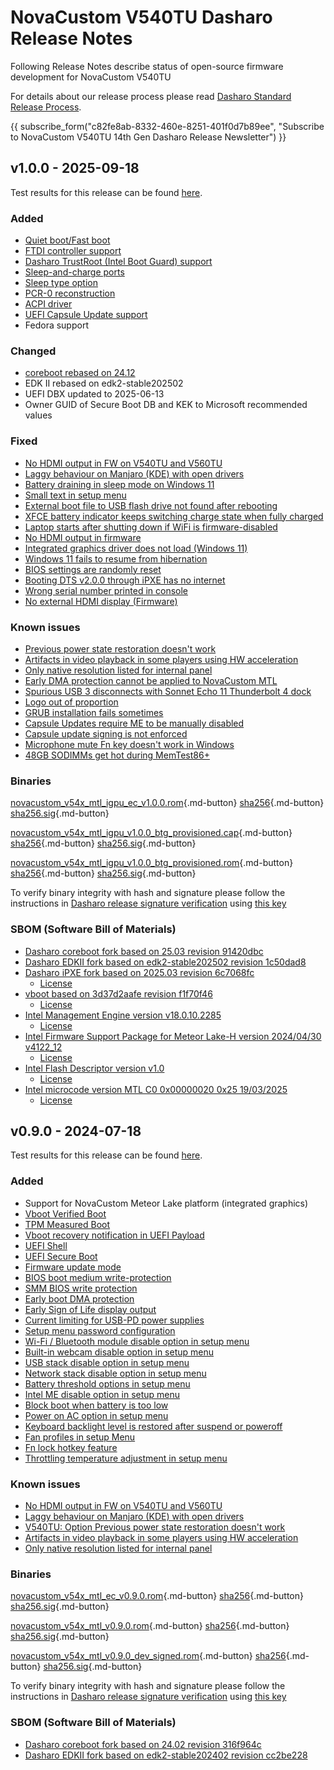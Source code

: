 # NovaCustom V540TU Dasharo Release Notes

Following Release Notes describe status of open-source firmware development for
NovaCustom V540TU

For details about our release process please read
[Dasharo Standard Release Process](../../dev-proc/standard-release-process.md).

{{ subscribe_form("c82fe8ab-8332-460e-8251-401f0d7b89ee",
"Subscribe to NovaCustom V540TU 14th Gen Dasharo Release Newsletter") }}

## v1.0.0 - 2025-09-18

Test results for this release can be found
[here](https://github.com/Dasharo/osfv-results/blob/main/boards/NovaCustom/MTL_14th_Gen/V540TU/).

### Added

- [Quiet boot/Fast boot](https://docs.dasharo.com/dasharo-menu-docs/boot-maintenance-mgr/)
- [FTDI controller support](https://github.com/Dasharo/open-source-firmware-validation/blob/develop/docs/novacustom.md)
- [Dasharo TrustRoot (Intel Boot Guard) support](https://docs.dasharo.com/glossary/#dasharo-trustroot)
- [Sleep-and-charge ports](https://github.com/Dasharo/ec/pull/66)
- [Sleep type option](https://github.com/Dasharo/coreboot/pull/738/files)
- [PCR-0 reconstruction](https://github.com/Dasharo/coreboot/pull/740)
- [ACPI driver](https://docs.dasharo.com/unified/novacustom/features/#acpi-driver)
- [UEFI Capsule Update support](https://docs.dasharo.com/kb/capsule-updates-overview/)
- Fedora support

### Changed

- [coreboot rebased on 24.12](https://doc.coreboot.org/releases/coreboot-24.12-relnotes.html)
- EDK II rebased on edk2-stable202502
- UEFI DBX updated to 2025-06-13
- Owner GUID of Secure Boot DB and KEK to Microsoft recommended values

### Fixed

- [No HDMI output in FW on V540TU and V560TU](https://github.com/Dasharo/dasharo-issues/issues/930)
- [Laggy behaviour on Manjaro (KDE) with open drivers](https://github.com/Dasharo/dasharo-issues/issues/911)
- [Battery draining in sleep mode on Windows 11](https://github.com/Dasharo/dasharo-issues/issues/1375)
- [Small text in setup menu](https://github.com/Dasharo/dasharo-issues/issues/1237)
- [External boot file to USB flash drive not found after rebooting](https://github.com/dasharo/dasharo-issues/issues/990)
- [XFCE battery indicator keeps switching charge state when fully charged](https://github.com/dasharo/dasharo-issues/issues/1217)
- [Laptop starts after shutting down if WiFi is firmware-disabled](https://github.com/dasharo/dasharo-issues/issues/1157)
- [No HDMI output in firmware](https://github.com/dasharo/dasharo-issues/issues/533)
- [Integrated graphics driver does not load (Windows 11)](https://github.com/dasharo/dasharo-issues/issues/1236)
- [Windows 11 fails to resume from hibernation](https://github.com/dasharo/dasharo-issues/issues/529)
- [BIOS settings are randomly reset](https://github.com/dasharo/dasharo-issues/issues/1293)
- [Booting DTS v2.0.0 through iPXE has no internet](https://github.com/dasharo/dasharo-issues/issues/1142)
- [Wrong serial number printed in console](https://github.com/dasharo/dasharo-issues/issues/1255)
- [No external HDMI display (Firmware)](https://github.com/dasharo/dasharo-issues/issues/1098)

### Known issues

- [Previous power state restoration doesn't work](https://github.com/Dasharo/dasharo-issues/issues/931)
- [Artifacts in video playback in some players using HW acceleration](https://github.com/Dasharo/dasharo-issues/issues/948)
- [Only native resolution listed for internal panel](https://github.com/Dasharo/dasharo-issues/issues/949)
- [Early DMA protection cannot be applied to NovaCustom MTL](https://github.com/Dasharo/dasharo-issues/issues/985)
- [Spurious USB 3 disconnects with Sonnet Echo 11 Thunderbolt 4 dock](https://github.com/Dasharo/dasharo-issues/issues/1081)
- [Logo out of proportion](https://github.com/Dasharo/dasharo-issues/issues/1238)
- [GRUB installation fails sometimes](https://github.com/Dasharo/dasharo-issues/issues/1594)
- [Capsule Updates require ME to be manually disabled](https://github.com/Dasharo/dasharo-issues/issues/1302)
- [Capsule update signing is not enforced](https://github.com/Dasharo/dasharo-issues/issues/1075)
- [Microphone mute Fn key doesn't work in Windows](https://github.com/Dasharo/dasharo-issues/issues/1006)
- [48GB SODIMMs get hot during MemTest86+](https://github.com/Dasharo/dasharo-issues/issues/1125)

### Binaries

[novacustom_v54x_mtl_igpu_ec_v1.0.0.rom][novacustom_v54x_mtl_igpu_ec_v1.0.0.rom_file]{.md-button}
[sha256][novacustom_v54x_mtl_igpu_ec_v1.0.0.rom_hash]{.md-button}
[sha256.sig][novacustom_v54x_mtl_igpu_ec_v1.0.0.rom_sig]{.md-button}

[novacustom_v54x_mtl_igpu_v1.0.0_btg_provisioned.cap][novacustom_v54x_mtl_igpu_v1.0.0_btg_provisioned.cap_file]{.md-button}
[sha256][novacustom_v54x_mtl_igpu_v1.0.0_btg_provisioned.cap_hash]{.md-button}
[sha256.sig][novacustom_v54x_mtl_igpu_v1.0.0_btg_provisioned.cap_sig]{.md-button}

[novacustom_v54x_mtl_igpu_v1.0.0_btg_provisioned.rom][novacustom_v54x_mtl_igpu_v1.0.0_btg_provisioned.rom_file]{.md-button}
[sha256][novacustom_v54x_mtl_igpu_v1.0.0_btg_provisioned.rom_hash]{.md-button}
[sha256.sig][novacustom_v54x_mtl_igpu_v1.0.0_btg_provisioned.rom_sig]{.md-button}

To verify binary integrity with hash and signature please follow the
instructions in [Dasharo release signature verification](/guides/signature-verification)
using [this key](https://raw.githubusercontent.com/3mdeb/3mdeb-secpack/master/customer-keys/novacustom/novacustom-open-source-firmware-release-1.x-key.asc)

### SBOM (Software Bill of Materials)

- [Dasharo coreboot fork based on 25.03 revision 91420dbc](https://github.com/Dasharo/coreboot/tree/91420dbc)
- [Dasharo EDKII fork based on edk2-stable202502 revision 1c50dad8](https://github.com/Dasharo/edk2/tree/1c50dad8)
- [Dasharo iPXE fork based on 2025.03 revision 6c7068fc](https://github.com/Dasharo/ipxe/tree/6c7068fc)
    + [License](https://github.com/Dasharo/ipxe/blob/6c7068fc/COPYING.GPLv2)
- [vboot based on 3d37d2aafe revision f1f70f46](https://chromium.googlesource.com/chromiumos/platform/vboot_reference/+/f1f70f46/)
    + [License](https://chromium.googlesource.com/chromiumos/platform/vboot_reference/+/f1f70f46/LICENSE)
- [Intel Management Engine version v18.0.10.2285](https://github.com/Dasharo/dasharo-blobs/blob/8dce7604/novacustom/v5x0tu/me.bin)
    + [License](https://github.com/Dasharo/dasharo-blobs/blob/main/licenses/pv%20intel%20obl%20software%20license%20agreement%2011.2.2017.pdf)
- [Intel Firmware Support Package for Meteor Lake-H version 2024/04/30 v4122_12](https://github.com/Dasharo/dasharo-blobs/tree/8dce7604/novacustom/v5x0tu/MeteorLakeFspBinPkg)
    + [License](https://github.com/Dasharo/dasharo-blobs/blob/main/licenses/pv%20intel%20obl%20software%20license%20agreement%2011.2.2017.pdf)
- [Intel Flash Descriptor version v1.0](https://github.com/Dasharo/dasharo-blobs/blob/8dce7604/novacustom/v5x0tu/descriptor.bin)
    + [License](https://github.com/Dasharo/dasharo-blobs/blob/main/licenses/pv%20intel%20obl%20software%20license%20agreement%2011.2.2017.pdf)
- [Intel microcode version MTL C0 0x00000020 0x25 19/03/2025](https://github.com/intel/Intel-Linux-Processor-Microcode-Data-Files/tree/microcode-20250812/intel-ucode/06-aa-04)
    + [License](https://github.com/intel/Intel-Linux-Processor-Microcode-Data-Files/blob/microcode-20250812/license)

[novacustom_v54x_mtl_igpu_ec_v1.0.0.rom_file]: https://dl.3mdeb.com/open-source-firmware/Dasharo/novacustom_v5x0_mtl/novacustom_mtl_igpu/novacustom_v540tu_mtl/uefi/v1.0.0/novacustom_v54x_mtl_igpu_ec_v1.0.0.rom
[novacustom_v54x_mtl_igpu_ec_v1.0.0.rom_hash]: https://dl.3mdeb.com/open-source-firmware/Dasharo/novacustom_v5x0_mtl/novacustom_mtl_igpu/novacustom_v540tu_mtl/uefi/v1.0.0/novacustom_v54x_mtl_igpu_ec_v1.0.0.rom.sha256
[novacustom_v54x_mtl_igpu_ec_v1.0.0.rom_sig]: https://dl.3mdeb.com/open-source-firmware/Dasharo/novacustom_v5x0_mtl/novacustom_mtl_igpu/novacustom_v540tu_mtl/uefi/v1.0.0/novacustom_v54x_mtl_igpu_ec_v1.0.0.rom.sha256.sig
[novacustom_v54x_mtl_igpu_v1.0.0_btg_provisioned.cap_file]: https://dl.3mdeb.com/open-source-firmware/Dasharo/novacustom_v5x0_mtl/novacustom_mtl_igpu/novacustom_v540tu_mtl/uefi/v1.0.0/novacustom_v54x_mtl_igpu_v1.0.0_btg_provisioned.cap
[novacustom_v54x_mtl_igpu_v1.0.0_btg_provisioned.cap_hash]: https://dl.3mdeb.com/open-source-firmware/Dasharo/novacustom_v5x0_mtl/novacustom_mtl_igpu/novacustom_v540tu_mtl/uefi/v1.0.0/novacustom_v54x_mtl_igpu_v1.0.0_btg_provisioned.cap.sha256
[novacustom_v54x_mtl_igpu_v1.0.0_btg_provisioned.cap_sig]: https://dl.3mdeb.com/open-source-firmware/Dasharo/novacustom_v5x0_mtl/novacustom_mtl_igpu/novacustom_v540tu_mtl/uefi/v1.0.0/novacustom_v54x_mtl_igpu_v1.0.0_btg_provisioned.cap.sha256.sig
[novacustom_v54x_mtl_igpu_v1.0.0_btg_provisioned.rom_file]: https://dl.3mdeb.com/open-source-firmware/Dasharo/novacustom_v5x0_mtl/novacustom_mtl_igpu/novacustom_v540tu_mtl/uefi/v1.0.0/novacustom_v54x_mtl_igpu_v1.0.0_btg_provisioned.rom
[novacustom_v54x_mtl_igpu_v1.0.0_btg_provisioned.rom_hash]: https://dl.3mdeb.com/open-source-firmware/Dasharo/novacustom_v5x0_mtl/novacustom_mtl_igpu/novacustom_v540tu_mtl/uefi/v1.0.0/novacustom_v54x_mtl_igpu_v1.0.0_btg_provisioned.rom.sha256
[novacustom_v54x_mtl_igpu_v1.0.0_btg_provisioned.rom_sig]: https://dl.3mdeb.com/open-source-firmware/Dasharo/novacustom_v5x0_mtl/novacustom_mtl_igpu/novacustom_v540tu_mtl/uefi/v1.0.0/novacustom_v54x_mtl_igpu_v1.0.0_btg_provisioned.rom.sha256.sig

## v0.9.0 - 2024-07-18

Test results for this release can be found
[here](https://github.com/Dasharo/osfv-results/tree/main/boards/NovaCustom/MTL_14th_Gen/V560TNX/v0.9.1-results.csv).

### Added

- Support for NovaCustom Meteor Lake platform (integrated graphics)
- [Vboot Verified Boot](https://docs.dasharo.com../../guides/vboot-signing/)
- [TPM Measured Boot](https://docs.dasharo.com/unified-test-documentation/dasharo-security/203-measured-boot/)
- [Vboot recovery notification in UEFI Payload](https://docs.dasharo.com/unified-test-documentation/dasharo-security/201-verified-boot/)
- [UEFI Shell](https://docs.dasharo.com/unified-test-documentation/dasharo-compatibility/30P-uefi-shell/)
- [UEFI Secure Boot](https://docs.dasharo.com/unified-test-documentation/dasharo-security/206-secure-boot/)
- [Firmware update mode](https://docs.dasharo.com../../guides/firmware-update/#firmware-update-mode)
- [BIOS boot medium write-protection](https://docs.dasharo.com/dasharo-menu-docs/dasharo-system-features/#dasharo-security-options)
- [SMM BIOS write protection](https://docs.dasharo.com/dasharo-menu-docs/dasharo-system-features/#dasharo-security-options)
- [Early boot DMA protection](https://docs.dasharo.com/dasharo-menu-docs/dasharo-system-features/#dasharo-security-options)
- [Early Sign of Life display output](https://docs.dasharo.com/unified-test-documentation/dasharo-compatibility/347-sign-of-life/)
- [Current limiting for USB-PD power supplies](https://docs.dasharo.com/unified-test-documentation/dasharo-compatibility/31H-usb-type-c/#utc020001-usb-type-c-pd-current-limiting-ubuntu-2204)
- [Setup menu password configuration](https://docs.dasharo.com/dasharo-menu-docs/overview/#user-password-management)
- [Wi-Fi / Bluetooth module disable option in setup menu](https://docs.dasharo.com/dasharo-menu-docs/dasharo-system-features/#dasharo-security-options)
- [Built-in webcam disable option in setup menu](https://docs.dasharo.com/dasharo-menu-docs/dasharo-system-features/#dasharo-security-options)
- [USB stack disable option in setup menu](https://docs.dasharo.com/dasharo-menu-docs/dasharo-system-features/#usb-configuration)
- [Network stack disable option in setup menu](https://docs.dasharo.com/dasharo-menu-docs/dasharo-system-features/#networking-options)
- [Battery threshold options in setup menu](https://docs.dasharo.com/dasharo-menu-docs/dasharo-system-features/#power-management-options)
- [Intel ME disable option in setup menu](https://docs.dasharo.com/osf-trivia-list/me/)
- [Block boot when battery is too low](https://docs.dasharo.com/unified-test-documentation/dasharo-compatibility/359-boot-blocking/#test-cases-common-documentation)
- [Power on AC option in setup menu](https://docs.dasharo.com/dasharo-menu-docs/dasharo-system-features/#power-management-options)
- [Keyboard backlight level is restored after suspend or poweroff](https://github.com/Dasharo/dasharo-issues/issues/339)
- [Fan profiles in setup Menu](https://docs.dasharo.com/unified/novacustom/features/#fan-profiles)
- [Fn lock hotkey feature](https://docs.dasharo.com/unified/novacustom/fn-lock-hotkey/)
- [Throttling temperature adjustment in setup menu](https://docs.dasharo.com/unified/novacustom/features/#cpu-throttling-threshold)

### Known issues

- [No HDMI output in FW on V540TU and V560TU](https://github.com/Dasharo/dasharo-issues/issues/930)
- [Laggy behaviour on Manjaro (KDE) with open drivers](https://github.com/Dasharo/dasharo-issues/issues/911)
- [V540TU: Option Previous power state restoration doesn't work](https://github.com/Dasharo/dasharo-issues/issues/931)
- [Artifacts in video playback in some players using HW acceleration](https://github.com/Dasharo/dasharo-issues/issues/948)
- [Only native resolution listed for internal panel](https://github.com/Dasharo/dasharo-issues/issues/949)

### Binaries

[novacustom_v54x_mtl_ec_v0.9.0.rom][novacustom_v54x_mtl_ec_v0.9.0.rom_file]{.md-button}
[sha256][novacustom_v54x_mtl_ec_v0.9.0.rom_hash]{.md-button}
[sha256.sig][novacustom_v54x_mtl_ec_v0.9.0.rom_sig]{.md-button}

[novacustom_v54x_mtl_v0.9.0.rom][novacustom_v54x_mtl_v0.9.0.rom_file]{.md-button}
[sha256][novacustom_v54x_mtl_v0.9.0.rom_hash]{.md-button}
[sha256.sig][novacustom_v54x_mtl_v0.9.0.rom_sig]{.md-button}

[novacustom_v54x_mtl_v0.9.0_dev_signed.rom][novacustom_v54x_mtl_v0.9.0_dev_signed.rom_file]{.md-button}
[sha256][novacustom_v54x_mtl_v0.9.0_dev_signed.rom_hash]{.md-button}
[sha256.sig][novacustom_v54x_mtl_v0.9.0_dev_signed.rom_sig]{.md-button}

To verify binary integrity with hash and signature please follow the
instructions in [Dasharo release signature verification](../../guides/signature-verification.md)
using [this key](https://raw.githubusercontent.com/3mdeb/3mdeb-secpack/master/customer-keys/novacustom/dasharo-release-0.9.x-for-novacustom-signing-key.asc)

### SBOM (Software Bill of Materials)

- [Dasharo coreboot fork based on 24.02 revision 316f964c](https://github.com/Dasharo/coreboot/tree/316f964c)
- [Dasharo EDKII fork based on edk2-stable202402 revision cc2be228](https://github.com/Dasharo/edk2/tree/cc2be228)

[novacustom_v54x_mtl_ec_v0.9.0.rom_file]: https://dl.3mdeb.com/open-source-firmware/Dasharo/novacustom_v54x_mtl/v0.9.0/novacustom_v54x_mtl_ec_v0.9.0.rom
[novacustom_v54x_mtl_ec_v0.9.0.rom_hash]: https://dl.3mdeb.com/open-source-firmware/Dasharo/novacustom_v54x_mtl/v0.9.0/novacustom_v54x_mtl_ec_v0.9.0.rom.sha256
[novacustom_v54x_mtl_ec_v0.9.0.rom_sig]: https://dl.3mdeb.com/open-source-firmware/Dasharo/novacustom_v54x_mtl/v0.9.0/novacustom_v54x_mtl_ec_v0.9.0.rom.sha256.sig
[novacustom_v54x_mtl_v0.9.0.rom_file]: https://dl.3mdeb.com/open-source-firmware/Dasharo/novacustom_v54x_mtl/v0.9.0/novacustom_v54x_mtl_v0.9.0.rom
[novacustom_v54x_mtl_v0.9.0.rom_hash]: https://dl.3mdeb.com/open-source-firmware/Dasharo/novacustom_v54x_mtl/v0.9.0/novacustom_v54x_mtl_v0.9.0.rom.sha256
[novacustom_v54x_mtl_v0.9.0.rom_sig]: https://dl.3mdeb.com/open-source-firmware/Dasharo/novacustom_v54x_mtl/v0.9.0/novacustom_v54x_mtl_v0.9.0.rom.sha256.sig
[novacustom_v54x_mtl_v0.9.0_dev_signed.rom_file]: https://dl.3mdeb.com/open-source-firmware/Dasharo/novacustom_v54x_mtl/v0.9.0/novacustom_v54x_mtl_v0.9.0_dev_signed.rom
[novacustom_v54x_mtl_v0.9.0_dev_signed.rom_hash]: https://dl.3mdeb.com/open-source-firmware/Dasharo/novacustom_v54x_mtl/v0.9.0/novacustom_v54x_mtl_v0.9.0_dev_signed.rom.sha256
[novacustom_v54x_mtl_v0.9.0_dev_signed.rom_sig]: https://dl.3mdeb.com/open-source-firmware/Dasharo/novacustom_v54x_mtl/v0.9.0/novacustom_v54x_mtl_v0.9.0_dev_signed.rom.sha256.sig
